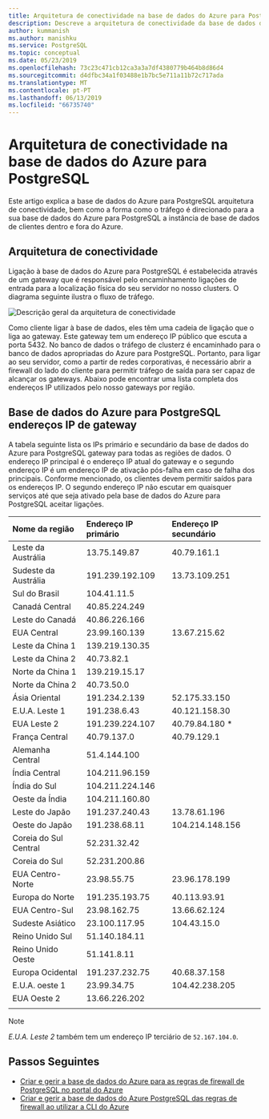 ```yaml
---
title: Arquitetura de conectividade na base de dados do Azure para PostgreSQL
description: Descreve a arquitetura de conectividade da base de dados do Azure para o servidor PostgreSQL.
author: kummanish
ms.author: manishku
ms.service: PostgreSQL
ms.topic: conceptual
ms.date: 05/23/2019
ms.openlocfilehash: 73c23c471cb12ca3a3a7df4380779b464b8d86d4
ms.sourcegitcommit: d4dfbc34a1f03488e1b7bc5e711a11b72c717ada
ms.translationtype: MT
ms.contentlocale: pt-PT
ms.lasthandoff: 06/13/2019
ms.locfileid: "66735740"
---
```

# <a name="connectivity-architecture-in-azure-database-for-postgresql"></a>Arquitetura de conectividade na base de dados do Azure para PostgreSQL
Este artigo explica a base de dados do Azure para PostgreSQL arquitetura de conectividade, bem como a forma como o tráfego é direcionado para a sua base de dados do Azure para PostgreSQL a instância de base de dados de clientes dentro e fora do Azure.

## <a name="connectivity-architecture"></a>Arquitetura de conectividade
Ligação à base de dados do Azure para PostgreSQL é estabelecida através de um gateway que é responsável pelo encaminhamento ligações de entrada para a localização física do seu servidor no nosso clusters. O diagrama seguinte ilustra o fluxo de tráfego.

![Descrição geral da arquitetura de conectividade](./media/concepts-connectivity-architecture/connectivity-architecture-overview-proxy.png)

Como cliente ligar à base de dados, eles têm uma cadeia de ligação que o liga ao gateway. Este gateway tem um endereço IP público que escuta a porta 5432. No banco de dados o tráfego de clusterz é encaminhado para o banco de dados apropriadas do Azure para PostgreSQL. Portanto, para ligar ao seu servidor, como a partir de redes corporativas, é necessário abrir a firewall do lado do cliente para permitir tráfego de saída para ser capaz de alcançar os gateways. Abaixo pode encontrar uma lista completa dos endereços IP utilizados pelo nosso gateways por região.

## <a name="azure-database-for-postgresql-gateway-ip-addresses"></a>Base de dados do Azure para PostgreSQL endereços IP de gateway
A tabela seguinte lista os IPs primário e secundário da base de dados do Azure para PostgreSQL gateway para todas as regiões de dados. O endereço IP principal é o endereço IP atual do gateway e o segundo endereço IP é um endereço IP de ativação pós-falha em caso de falha dos principais. Conforme mencionado, os clientes devem permitir saídos para os endereços IP. O segundo endereço IP não escutar em quaisquer serviços até que seja ativado pela base de dados do Azure para PostgreSQL aceitar ligações.

| **Nome da região** | **Endereço IP primário** | **Endereço IP secundário** |
|:----------------|:-------------|:------------------------|
| Leste da Austrália | 13.75.149.87 | 40.79.161.1 |
| Sudeste da Austrália | 191.239.192.109 | 13.73.109.251 |
| Sul do Brasil | 104.41.11.5 | |
| Canadá Central | 40.85.224.249 | |
| Leste do Canadá | 40.86.226.166 | |
| EUA Central | 23.99.160.139 | 13.67.215.62 |
| Leste da China 1 | 139.219.130.35 | |
| Leste da China 2 | 40.73.82.1 | |
| Norte da China 1 | 139.219.15.17 | |
| Norte da China 2 | 40.73.50.0 | |
| Ásia Oriental | 191.234.2.139 | 52.175.33.150 |
| E.U.A. Leste 1 | 191.238.6.43 | 40.121.158.30 |
| EUA Leste 2 | 191.239.224.107 | 40.79.84.180 * |
| França Central | 40.79.137.0 | 40.79.129.1 |
| Alemanha Central | 51.4.144.100 | |
| Índia Central | 104.211.96.159 | |
| Índia do Sul | 104.211.224.146 | |
| Oeste da Índia | 104.211.160.80 | |
| Leste do Japão | 191.237.240.43 | 13.78.61.196 |
| Oeste do Japão | 191.238.68.11 | 104.214.148.156 |
| Coreia do Sul Central | 52.231.32.42 | |
| Coreia do Sul | 52.231.200.86 |  |
| EUA Centro-Norte | 23.98.55.75 | 23.96.178.199 |
| Europa do Norte | 191.235.193.75 | 40.113.93.91 |
| EUA Centro-Sul | 23.98.162.75 | 13.66.62.124 |
| Sudeste Asiático | 23.100.117.95 | 104.43.15.0 |
| Reino Unido Sul | 51.140.184.11 | |
| Reino Unido Oeste | 51.141.8.11| |
| Europa Ocidental | 191.237.232.75 | 40.68.37.158 |
| E.U.A. oeste 1 | 23.99.34.75 | 104.42.238.205 |
| EUA Oeste 2 | 13.66.226.202 | |
||||

> [!NOTE]
> *E.U.A. Leste 2* também tem um endereço IP terciário de `52.167.104.0`.

## <a name="next-steps"></a>Passos Seguintes

* [Criar e gerir a base de dados do Azure para as regras de firewall de PostgreSQL no portal do Azure](./howto-manage-firewall-using-portal.md)
* [Criar e gerir a base de dados do Azure PostgreSQL das regras de firewall ao utilizar a CLI do Azure](./howto-manage-firewall-using-cli.md)
